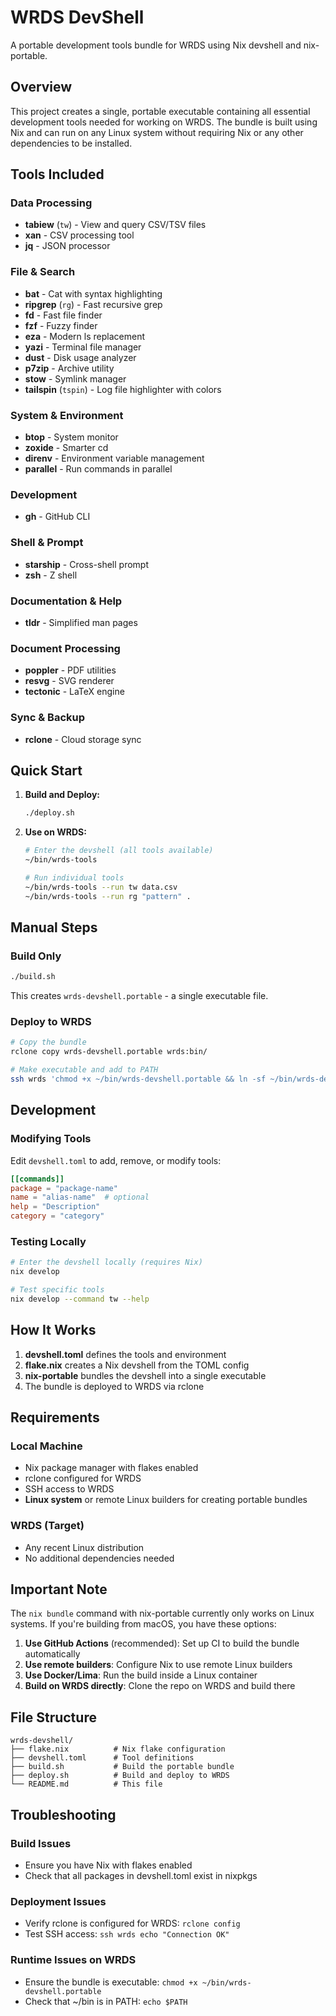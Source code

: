 # WRDS DevShell

A portable development tools bundle for WRDS using Nix devshell and nix-portable.

## Overview

This project creates a single, portable executable containing all essential development tools needed for working on WRDS. The bundle is built using Nix and can run on any Linux system without requiring Nix or any other dependencies to be installed.

## Tools Included

### Data Processing
- **tabiew** (`tw`) - View and query CSV/TSV files
- **xan** - CSV processing tool
- **jq** - JSON processor

### File & Search
- **bat** - Cat with syntax highlighting
- **ripgrep** (`rg`) - Fast recursive grep
- **fd** - Fast file finder
- **fzf** - Fuzzy finder
- **eza** - Modern ls replacement
- **yazi** - Terminal file manager
- **dust** - Disk usage analyzer
- **p7zip** - Archive utility
- **stow** - Symlink manager
- **tailspin** (`tspin`) - Log file highlighter with colors

### System & Environment
- **btop** - System monitor
- **zoxide** - Smarter cd
- **direnv** - Environment variable management
- **parallel** - Run commands in parallel

### Development
- **gh** - GitHub CLI

### Shell & Prompt
- **starship** - Cross-shell prompt
- **zsh** - Z shell

### Documentation & Help
- **tldr** - Simplified man pages

### Document Processing
- **poppler** - PDF utilities
- **resvg** - SVG renderer
- **tectonic** - LaTeX engine

### Sync & Backup
- **rclone** - Cloud storage sync

## Quick Start

1. **Build and Deploy:**
   ```bash
   ./deploy.sh
   ```

2. **Use on WRDS:**
   ```bash
   # Enter the devshell (all tools available)
   ~/bin/wrds-tools

   # Run individual tools
   ~/bin/wrds-tools --run tw data.csv
   ~/bin/wrds-tools --run rg "pattern" .
   ```

## Manual Steps

### Build Only
```bash
./build.sh
```
This creates `wrds-devshell.portable` - a single executable file.

### Deploy to WRDS
```bash
# Copy the bundle
rclone copy wrds-devshell.portable wrds:bin/

# Make executable and add to PATH
ssh wrds 'chmod +x ~/bin/wrds-devshell.portable && ln -sf ~/bin/wrds-devshell.portable ~/bin/wrds-tools'
```

## Development

### Modifying Tools

Edit `devshell.toml` to add, remove, or modify tools:

```toml
[[commands]]
package = "package-name"
name = "alias-name"  # optional
help = "Description"
category = "category"
```

### Testing Locally

```bash
# Enter the devshell locally (requires Nix)
nix develop

# Test specific tools
nix develop --command tw --help
```

## How It Works

1. **devshell.toml** defines the tools and environment
2. **flake.nix** creates a Nix devshell from the TOML config
3. **nix-portable** bundles the devshell into a single executable
4. The bundle is deployed to WRDS via rclone

## Requirements

### Local Machine
- Nix package manager with flakes enabled
- rclone configured for WRDS
- SSH access to WRDS
- **Linux system** or remote Linux builders for creating portable bundles

### WRDS (Target)
- Any recent Linux distribution
- No additional dependencies needed

## Important Note

The `nix bundle` command with nix-portable currently only works on Linux systems. If you're building from macOS, you have these options:

1. **Use GitHub Actions** (recommended): Set up CI to build the bundle automatically
2. **Use remote builders**: Configure Nix to use remote Linux builders
3. **Use Docker/Lima**: Run the build inside a Linux container
4. **Build on WRDS directly**: Clone the repo on WRDS and build there

## File Structure

```
wrds-devshell/
├── flake.nix          # Nix flake configuration
├── devshell.toml      # Tool definitions
├── build.sh           # Build the portable bundle
├── deploy.sh          # Build and deploy to WRDS
└── README.md          # This file
```

## Troubleshooting

### Build Issues
- Ensure you have Nix with flakes enabled
- Check that all packages in devshell.toml exist in nixpkgs

### Deployment Issues
- Verify rclone is configured for WRDS: `rclone config`
- Test SSH access: `ssh wrds echo "Connection OK"`

### Runtime Issues on WRDS
- Ensure the bundle is executable: `chmod +x ~/bin/wrds-devshell.portable`
- Check that ~/bin is in PATH: `echo $PATH`
